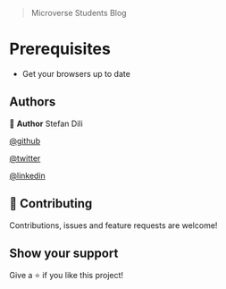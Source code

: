 > Microverse Students Blog 

# Prerequisites

- Get your browsers up to date

## Authors

👤 **Author**
Stefan Dili

[@github](https://github.com/dili021)

[@twitter](https://twitter.com/dilistefan)

[@linkedin](https://linkedin.com/in/stefan-dili)

## 🤝 Contributing

Contributions, issues and feature requests are welcome!

## Show your support

Give a ⭐️ if you like this project!
